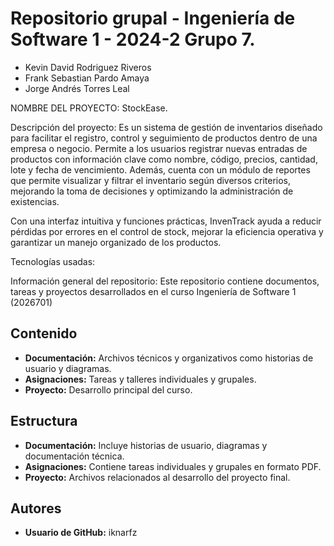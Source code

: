 # Repositorio grupal - Ingeniería de Software 1 - 2024-2 Grupo 7.
- Kevin David Rodriguez Riveros
- Frank Sebastian Pardo Amaya
- Jorge Andrés Torres Leal

NOMBRE DEL PROYECTO: StockEase.

Descripción del proyecto: Es un sistema de gestión de inventarios diseñado para facilitar el registro, control y seguimiento de productos dentro de una empresa o negocio. Permite a los usuarios registrar nuevas entradas de productos con información clave como nombre, código, precios, cantidad, lote y fecha de vencimiento. Además, cuenta con un módulo de reportes que permite visualizar y filtrar el inventario según diversos criterios, mejorando la toma de decisiones y optimizando la administración de existencias.

Con una interfaz intuitiva y funciones prácticas, InvenTrack ayuda a reducir pérdidas por errores en el control de stock, mejorar la eficiencia operativa y garantizar un manejo organizado de los productos.

Tecnologías usadas: 

Información general del repositorio:
Este repositorio contiene documentos, tareas y proyectos desarrollados en el curso Ingeniería de Software 1 (2026701) 
## Contenido  
- **Documentación:** Archivos técnicos y organizativos como historias de usuario y diagramas.  
- **Asignaciones:** Tareas y talleres individuales y grupales.  
- **Proyecto:** Desarrollo principal del curso.  

## Estructura  
- **Documentación:** Incluye historias de usuario, diagramas y documentación técnica.  
- **Asignaciones:** Contiene tareas individuales y grupales en formato PDF.  
- **Proyecto:** Archivos relacionados al desarrollo del proyecto final.  

## Autores  
- **Usuario de GitHub:** iknarfz  
